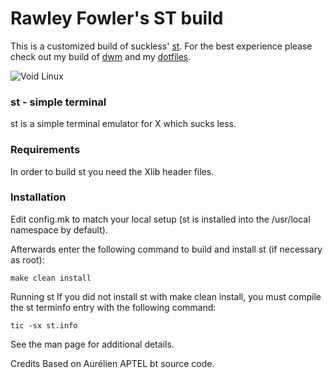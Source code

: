 # Rawley Fowler's ST build
This is a customized build of suckless' [st](https://st.suckless.org). For the best experience please check out my build of [dwm](https://www.github.com/rawleyfowler/dwm) and my [dotfiles](https://www.github.com/rawleyfowler/dotfiles).

![Void Linux](https://cdn.discordapp.com/attachments/635625917623828520/1001229393882001408/2022-07-25-144658_1920x1080_scrot.png)

### st - simple terminal
st is a simple terminal emulator for X which sucks less.

### Requirements
In order to build st you need the Xlib header files.

### Installation
Edit config.mk to match your local setup (st is installed into
the /usr/local namespace by default).

Afterwards enter the following command to build and install st (if
necessary as root):

    make clean install

Running st
If you did not install st with make clean install, you must compile
the st terminfo entry with the following command:

    tic -sx st.info

See the man page for additional details.

Credits
Based on Aurélien APTEL <aurelien dot aptel at gmail dot com> bt source code.
